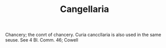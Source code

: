 ---
title: Cangellaria
letter: C
permalink: "/definitions/bld-cangellaria.html"
body: Chancery; the conrt of chancery. Curia canccllaria is also used in the same
  seuse. See 4 Bl. Comm. 46; Cowell
published_at: '2018-07-07'
source: Black's Law Dictionary 2nd Ed (1910)
layout: post
---